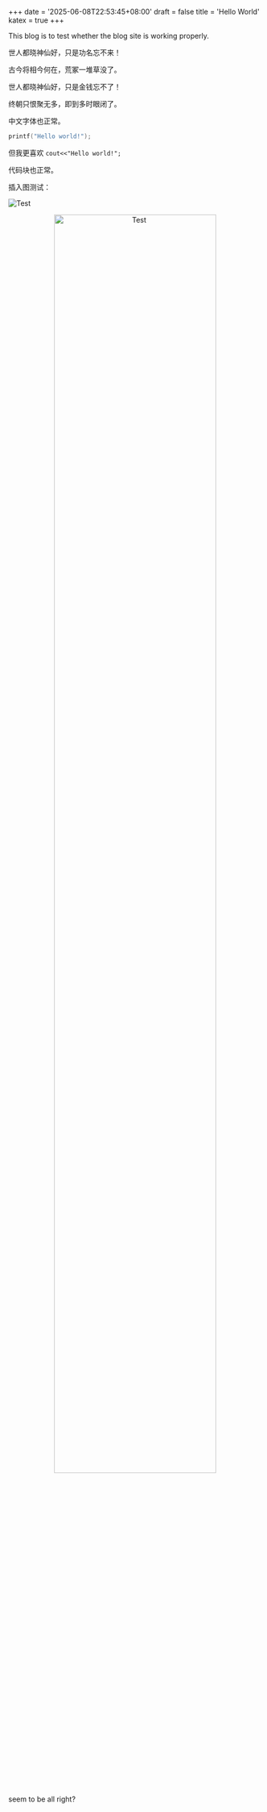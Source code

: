 +++
date = '2025-06-08T22:53:45+08:00'
draft = false
title = 'Hello World'
katex = true
+++

This blog is to test whether the blog site is working properly.

世人都晓神仙好，只是功名忘不来！

古今将相今何在，荒冢一堆草没了。

世人都晓神仙好，只是金钱忘不了！

终朝只恨聚无多，即到多时眼闭了。

中文字体也正常。

```C
printf("Hello world!");
```

但我更喜欢 ```cout<<"Hello world!";```

代码块也正常。

插入图测试：

![Test](/Zothers/hello-world/Test.png)

<p align="center">
  <img src="/Zothers/hello-world/Test.png" alt="Test" width="80%">
</p>


seem to be all right?